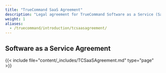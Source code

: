 ```yaml
---
title: "TrueCommand SaaS Agreement"
description: "Legal agreement for TrueCommand Software as a Service (SaaS)."
weight: 1
aliases:
  - /truecommand/introduction/tcsaasagreement/
---
```


## Software as a Service Agreement

{{< include file="content/_includes/TCSaaSAgreement.md" type="page" >}}
